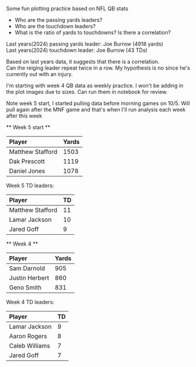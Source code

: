 Some fun plotting practice based on NFL QB stats
* Who are the passing yards leaders?
* Who are the touchdown leaders?
* What is the ratio of yards to touchdowns? Is there a correlation?

Last years(2024) passing yards leader: Joe Burrow (4918 yards)  
Last years(2024) touchdown leader: Joe Burrow (43 TDs)  

Based on last years data, it suggests that there is a correlation.  
Can the reiging leader repeat twice in a row.  My hypothesis is no since he's currently out with an injury.

I'm starting with week 4 QB data as weekly practice. I won't be adding in the plot images due to sizes.  Can run them in notebook for review.

Note week 5 start, I started pulling data before morning games on 10/5.  Will pull again after the MNF game and that's when I'll run analysis each week after this week

** Week 5 start **

| Player | Yards |
|:------ |:------|
| Matthew Stafford| 1503 |
| Dak Prescott| 1119 | 
| Daniel Jones| 1078 | 

Week 5 TD leaders:

| Player | TD |
|:------ |:------|
| Matthew Stafford| 11 |
| Lamar Jackson| 10 | 
| Jared Goff | 9 | 


** Week 4 **

| Player | Yards |
|:------ |:------|
| Sam Darnold | 905 |
| Justin Herbert | 860 | 
| Geno Smith| 831 | 

Week 4 TD leaders:

| Player | TD |
|:------ |:------|
| Lamar Jackson| 9 |
| Aaron Rogers| 8 | 
| Caleb Williams| 7 | 
| Jared Goff | 7 | 


